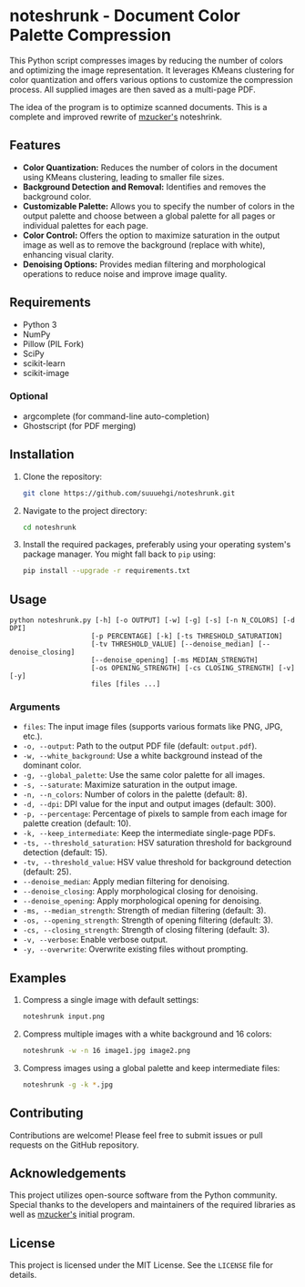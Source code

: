 # noteshrunk - Document Color Palette Compression

This Python script compresses images by reducing the number of colors and optimizing the image representation.
It leverages KMeans clustering for color quantization and offers various options to customize the compression process.
All supplied images are then saved as a multi-page PDF.

The idea of the program is to optimize scanned documents.
This is a complete and improved rewrite of [mzucker's](https://github.com/mzucker/noteshrink) noteshrink.

## Features

* **Color Quantization:** Reduces the number of colors in the document using KMeans clustering, leading to smaller file sizes.
* **Background Detection and Removal:** Identifies and removes the background color.
* **Customizable Palette:** Allows you to specify the number of colors in the output palette and choose between a global palette for all pages or individual palettes for each page.
* **Color Control:** Offers the option to maximize saturation in the output image as well as to remove the background (replace with white), enhancing visual clarity.
* **Denoising Options:** Provides median filtering and morphological operations to reduce noise and improve image quality.

## Requirements

- Python 3
- NumPy
- Pillow (PIL Fork)
- SciPy
- scikit-learn
- scikit-image

### Optional

- argcomplete (for command-line auto-completion)
- Ghostscript (for PDF merging)

## Installation

1.  Clone the repository:

    ```bash
    git clone https://github.com/suuuehgi/noteshrunk.git
    ```

2.  Navigate to the project directory:

    ```bash
    cd noteshrunk
    ```

3.  Install the required packages, preferably using your operating system's package manager. You might fall back to `pip` using:

    ```bash
    pip install --upgrade -r requirements.txt
    ```

## Usage

```
python noteshrunk.py [-h] [-o OUTPUT] [-w] [-g] [-s] [-n N_COLORS] [-d DPI]
                    [-p PERCENTAGE] [-k] [-ts THRESHOLD_SATURATION]
                    [-tv THRESHOLD_VALUE] [--denoise_median] [--denoise_closing]
                    [--denoise_opening] [-ms MEDIAN_STRENGTH]
                    [-os OPENING_STRENGTH] [-cs CLOSING_STRENGTH] [-v] [-y]
                    files [files ...]
```

### Arguments

*   `files`: The input image files (supports various formats like PNG, JPG, etc.).
*   `-o, --output`: Path to the output PDF file (default: `output.pdf`).
*   `-w, --white_background`: Use a white background instead of the dominant color.
*   `-g, --global_palette`: Use the same color palette for all images.
*   `-s, --saturate`: Maximize saturation in the output image.
*   `-n, --n_colors`: Number of colors in the palette (default: 8).
*   `-d, --dpi`: DPI value for the input and output images (default: 300).
*   `-p, --percentage`: Percentage of pixels to sample from each image for palette creation (default: 10).
*   `-k, --keep_intermediate`: Keep the intermediate single-page PDFs.
*   `-ts, --threshold_saturation`: HSV saturation threshold for background detection (default: 15).
*   `-tv, --threshold_value`: HSV value threshold for background detection (default: 25).
*   `--denoise_median`: Apply median filtering for denoising.
*   `--denoise_closing`: Apply morphological closing for denoising.
*   `--denoise_opening`: Apply morphological opening for denoising.
*   `-ms, --median_strength`: Strength of median filtering (default: 3).
*   `-os, --opening_strength`: Strength of opening filtering (default: 3).
*   `-cs, --closing_strength`: Strength of closing filtering (default: 3).
*   `-v, --verbose`: Enable verbose output.
*   `-y, --overwrite`: Overwrite existing files without prompting.

## Examples

1.  Compress a single image with default settings:

    ```bash
    noteshrunk input.png
    ```

2.  Compress multiple images with a white background and 16 colors:

    ```bash
    noteshrunk -w -n 16 image1.jpg image2.png
    ```

3.  Compress images using a global palette and keep intermediate files:
    ```bash
    noteshrunk -g -k *.jpg
    ```

## Contributing

Contributions are welcome! Please feel free to submit issues or pull requests on the GitHub repository.

## Acknowledgements

This project utilizes open-source software from the Python community.
Special thanks to the developers and maintainers of the required libraries as well as [mzucker's](https://github.com/mzucker/noteshrink) initial program.

## License

This project is licensed under the MIT License. See the `LICENSE` file for details.
